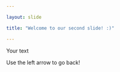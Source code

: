 ```yaml
---

layout: slide

title: "Welcome to our second slide! :)" 

---
```


Your text

Use the left arrow to go back!
